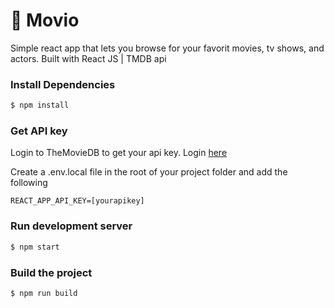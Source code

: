 # 🍿 Movio
Simple react app that lets you browse for your favorit movies, tv shows, and actors.
Built with React JS | TMDB api 

### Install Dependencies
```sh
$ npm install 
```
### Get API key
Login to TheMovieDB to get your api key. Login [here](https://www.themoviedb.org/settings/api)

Create a .env.local file in the root of your project folder and add the following

```
REACT_APP_API_KEY=[yourapikey]
```

### Run development server
```sh 
$ npm start
```

### Build the project
```sh
$ npm run build
```
